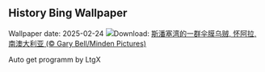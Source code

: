 ## History Bing Wallpaper
Wallpaper date: 2025-02-24
![](https://www.bing.com/th?id=OHR.GiantCuttlefish_ZH-CN0670915878_UHD.jpg&w=1000)Download: [斯潘塞湾的一群伞膜乌贼, 怀阿拉,南澳大利亚 (© Gary Bell/Minden Pictures)](https://www.bing.com/th?id=OHR.GiantCuttlefish_ZH-CN0670915878_UHD.jpg)

Auto get programm by LtgX
